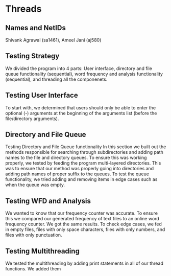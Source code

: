 # Threads #

## Names and NetIDs ##
Shivank Agrawal (sa1461), Ameel Jani (aj580)

## Testing Strategy ##

We divided the program into 4 parts: User interface, directory and file queue functionality (sequential), word frequency and analysis functionality (sequential), and threading all the componenets.

## Testing User Interface ##
To start with, we determined that users should only be able to enter the optional (-) arguments at the beginning of the arguments list (before the file/directory arguments).  

## Directory and File Queue ##
Testing Directory and File Queue functionality In this section we built out the methods responsible for searching through subdirectories and adding path names to the file and directory queues. To ensure this was working properly, we tested by feeding the program multi-layered directories. This was to ensure that our method was properly going into directories and adding path names of proper suffix to the queues. To test the queue functionality, we tried adding and removing items in edge cases such as when the queue was empty.

## Testing WFD and Analysis ##
We wanted to know that our frequency counter was accurate. To ensure this we compared our generated frequency of text files to an online word frequency counter. We got the same results. To check edge cases, we fed in empty files, files with only space characters, files with only numbers, and files with only punctuation.

## Testing Multithreading ##
We tested the multithreading by adding print statements in all of our thread functions. We added them 
